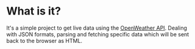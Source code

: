 # What is it?
It's a simple project to get live data using the [OpenWeather API](https://openweathermap.org/api). Dealing with JSON formats, parsing and fetching specific data which will be sent back to the browser as HTML. 